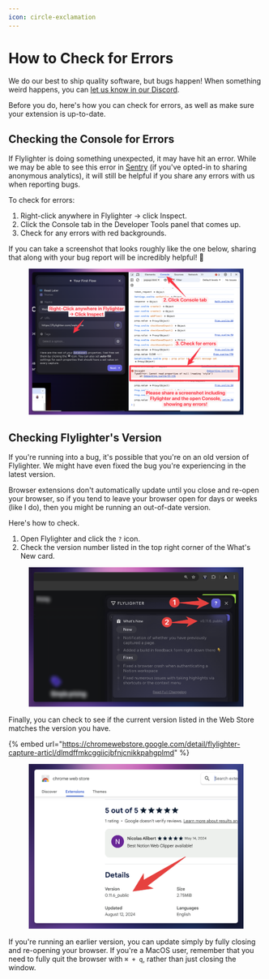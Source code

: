 ```yaml
---
icon: circle-exclamation
---
```


# How to Check for Errors

We do our best to ship quality software, but bugs happen! When something weird happens, you can [let us know in our Discord](https://discord.gg/tptj5ZVzyc).

Before you do, here's how you can check for errors, as well as make sure your extension is up-to-date.

## Checking the Console for Errors

If Flylighter is doing something unexpected, it may have hit an error. While we may be able to see this error in [Sentry](https://sentry.io/) (if you've opted-in to sharing anonymous analytics), it will still be helpful if you share any errors with us when reporting bugs.

To check for errors:

1. Right-click anywhere in Flylighter → click Inspect.
2. Click the Console tab in the Developer Tools panel that comes up.
3. Check for any errors with red backgrounds.

If you can take a screenshot that looks roughly like the one below, sharing that along with your bug report will be incredibly helpful! 🙏

<figure><img src="../.gitbook/assets/CleanShot 2024-08-21 at 10.55.36.png" alt=""><figcaption></figcaption></figure>

## Checking Flylighter's Version

If you're running into a bug, it's possible that you're on an old version of Flylighter. We might have even fixed the bug you're experiencing in the latest version.

Browser extensions don't automatically update until you close and re-open your browser, so if you tend to leave your browser open for days or weeks (like I do), then you might be running an out-of-date version.

Here's how to check.

1. Open Flylighter and click the `?` icon.
2. Check the version number listed in the top right corner of the What's New card.

<figure><img src="../.gitbook/assets/image (2).png" alt=""><figcaption></figcaption></figure>

Finally, you can check to see if the current version listed in the Web Store matches the version you have.

{% embed url="https://chromewebstore.google.com/detail/flylighter-capture-articl/dlmdffmkcggiicjbfnjcnikkpahgplmd" %}

<figure><img src="../.gitbook/assets/CleanShot 2024-08-21 at 11.02.10@2x.png" alt=""><figcaption></figcaption></figure>

If you're running an earlier version, you can update simply by fully closing and re-opening your browser. If you're a MacOS user, remember that you need to fully quit the browser with `⌘ + q`, rather than just closing the window.
